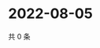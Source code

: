 # 2022-08-05

共 0 条

<!-- BEGIN WEIBO -->
<!-- 最后更新时间 Fri Aug 05 2022 18:17:25 GMT+0800 (China Standard Time) -->

<!-- END WEIBO -->
